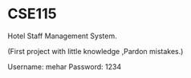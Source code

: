 # CSE115
Hotel Staff Management System.

(First project with little knowledge ,Pardon mistakes.)

Username: mehar
Password: 1234
